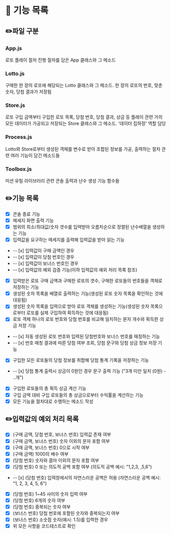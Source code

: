 # 🚀 기능 목록

## ✏️파일 구분

### App.js

로또 플레이 절차 진행 절차를 담은 App 클래스와 그 메소드

### Lotto.js

구매한 한 장의 로또에 해당되는 Lotto 클래스와 그 메소드. 한 장의 로또의 번호, 맞춘 숫자, 당첨 결과가 저장됨

### Store.js

로또 구입 금액부터 구입한 로또 목록, 당첨 번호, 당첨 결과, 상금 등 플레이 관련 거의 모든 데이터가 가공되고 저장되는 Store 클래스와 그 메소드. '데이터 집하장' 역할 담당

### Process.js

Lotto와 Store로부터 생성된 객체를 변수로 받아 조합된 정보를 가공, 출력하는 절차 관련 여러 기능이 담긴 메소드들

### Toolbox.js

미션 유틸 라이브러리 관련 콘솔 출력과 난수 생성 기능 함수들

## ✏️기능 목록

- [x] 콘솔 종료 기능
- [x] 메세지 화면 출력 기능
- [x] 범위의 최소/최대값/숫자 갯수를 입력받아 오름차순으로 정렬된 난수배열을 생성하는 기능
- [x] 입력값을 요구하는 메세지를 출력해 입력값을 받아 읽는 기능
- -- [x] 입력값이 구매 금액인 경우
- -- [x] 입력값이 당첨 번호인 경우
- -- [x] 입력값이 보너스 번호인 경우
- -- [x] 입력값의 예외 검증 기능(이하 입력값의 예외 처리 목록 참조)
- [x] 입력받은 로또 구매 금액과 구매한 로또의 갯수, 구매한 로또들의 번호들을 객체로 저장하는 기능
- [x] 생성된 숫자 목록을 배열로 출력하는 기능(생성된 로또 숫자 목록을 확인하는 것에 대응됨)
- [x] 생성된 숫자 목록을 입력으로 받아 로또 객체를 생성하는 기능(생성된 숫자 목록으로부터 로또를 실제 구입하여 획득하는 것에 대응됨)
- [x] 로또 객체 하나의 로또 번호와 당첨 번호를 비교해 일치하는 문자 개수와 획득한 상금 저장 기능
- -- [x] 자동 생성된 로또 번호와 입력된 당첨번호와 보너스 번호를 매칭하는 기능
- -- [x] 번호 매칭 결과에 따른 당첨 여부 조회, 당첨 문구와 당첨 상금 정보 저장 기능
- [x] 구입한 모든 로또들의 당첨 정보를 취합해 당첨 통계 기록을 저장하는 기능
- -- [x] 당첨 통계 출력시 상금이 0원인 경우 문구 출력 기능 ("3개 미만 일치 (0원) - ..개")
- [x] 구입한 로또들의 총 획득 상금 계산 기능
- [x] 구입 금액 대비 구입 로또들의 총 상금으로부터 수익률을 계산하는 기능
- [x] 모든 기능을 절차대로 수행하는 메소드 작성

## ✏️입력값의 예외 처리 목록

- [x] (구매 금액, 당첨 번호, 보너스 번호) 입력값 존재 여부
- [x] (구매 금액, 보너스 번호) 숫자 이외의 문자 포함 여부
- [x] (구매 금액, 보너스 번호) 0으로 시작 여부
- [x] (구매 금액) 1000의 배수 여부
- [x] (당첨 번호) 숫자와 콤마 이외의 문자 포함 여부
- [x] (당첨 번호) 0 또는 의도적 공백 포함 여부 (의도적 공백 예시: "1,2,3, ,5,6")
- -- [x] (당첨 번호) 입력창에서의 자연스러운 공백은 허용 (자연스러운 공백 예시: "1, 2, 3, 4, 5, 6")
- [x] (당첨 번호) 1~45 사이의 숫자 입력 여부
- [x] (당첨 번호) 6개의 숫자 여부
- [x] (당첨 번호) 중복되는 숫자 여부
- [x] (보너스 번호) 당첨 번호에 포함된 숫자와 중복되는지 여부
- [x] (보너스 번호) 소숫점 숫자(예시: 1.5)를 입력한 경우
- [x] 위 모든 사항을 코드테스트로 확인
